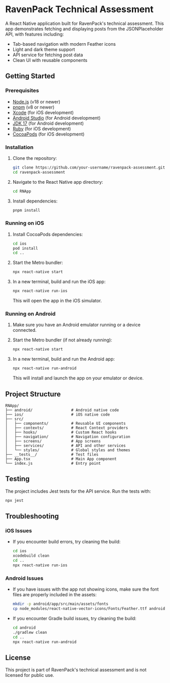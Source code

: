 # RavenPack Technical Assessment

A React Native application built for RavenPack's technical assessment. This app demonstrates fetching and displaying posts from the JSONPlaceholder API, with features including:

- Tab-based navigation with modern Feather icons
- Light and dark theme support
- API service for fetching post data
- Clean UI with reusable components

## Getting Started

### Prerequisites

- [Node.js](https://nodejs.org/) (v18 or newer)
- [pnpm](https://pnpm.io/) (v8 or newer)
- [Xcode](https://developer.apple.com/xcode/) (for iOS development)
- [Android Studio](https://developer.android.com/studio) (for Android development)
- [JDK 17](https://openjdk.java.net/projects/jdk/17/) (for Android development)
- [Ruby](https://www.ruby-lang.org/) (for iOS development)
- [CocoaPods](https://cocoapods.org/) (for iOS development)

### Installation

1. Clone the repository:
   ```bash
   git clone https://github.com/your-username/ravenpack-assessment.git
   cd ravenpack-assessment
   ```

2. Navigate to the React Native app directory:
   ```bash
   cd RNApp
   ```

3. Install dependencies:
   ```bash
   pnpm install
   ```

### Running on iOS

1. Install CocoaPods dependencies:
   ```bash
   cd ios
   pod install
   cd ..
   ```

2. Start the Metro bundler:
   ```bash
   npx react-native start
   ```

3. In a new terminal, build and run the iOS app:
   ```bash
   npx react-native run-ios
   ```
   This will open the app in the iOS simulator.

### Running on Android

1. Make sure you have an Android emulator running or a device connected.

2. Start the Metro bundler (if not already running):
   ```bash
   npx react-native start
   ```

3. In a new terminal, build and run the Android app:
   ```bash
   npx react-native run-android
   ```
   This will install and launch the app on your emulator or device.

## Project Structure

```
RNApp/
├── android/                 # Android native code
├── ios/                     # iOS native code
├── src/
│   ├── components/          # Reusable UI components
│   ├── contexts/            # React Context providers
│   ├── hooks/               # Custom React hooks
│   ├── navigation/          # Navigation configuration
│   ├── screens/             # App screens
│   ├── services/            # API and other services
│   └── styles/              # Global styles and themes
├── __tests__/               # Test files
├── App.tsx                  # Main App component
└── index.js                 # Entry point
```

## Testing

The project includes Jest tests for the API service. Run the tests with:

```bash
npx jest
```

## Troubleshooting

### iOS Issues

- If you encounter build errors, try cleaning the build:
  ```bash
  cd ios
  xcodebuild clean
  cd ..
  npx react-native run-ios
  ```

### Android Issues

- If you have issues with the app not showing icons, make sure the font files are properly included in the assets:
  ```bash
  mkdir -p android/app/src/main/assets/fonts
  cp node_modules/react-native-vector-icons/Fonts/Feather.ttf android/app/src/main/assets/fonts/
  ```

- If you encounter Gradle build issues, try cleaning the build:
  ```bash
  cd android
  ./gradlew clean
  cd ..
  npx react-native run-android
  ```

## License

This project is part of RavenPack's technical assessment and is not licensed for public use.
